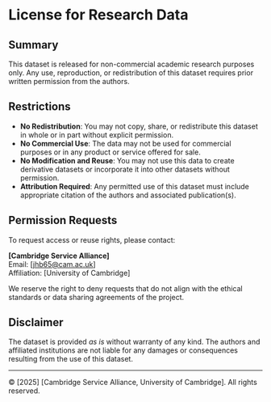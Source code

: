 # License for Research Data

## Summary

This dataset is released for non-commercial academic research purposes only. Any use, reproduction, or redistribution of this dataset requires prior written permission from the authors.

## Restrictions

- **No Redistribution**: You may not copy, share, or redistribute this dataset in whole or in part without explicit permission.
- **No Commercial Use**: The data may not be used for commercial purposes or in any product or service offered for sale.
- **No Modification and Reuse**: You may not use this data to create derivative datasets or incorporate it into other datasets without permission.
- **Attribution Required**: Any permitted use of this dataset must include appropriate citation of the authors and associated publication(s).

## Permission Requests

To request access or reuse rights, please contact:

**[Cambridge Service Alliance]**  
Email: [jhb65@cam.ac.uk]  
Affiliation: [University of Cambridge]

We reserve the right to deny requests that do not align with the ethical standards or data sharing agreements of the project.

## Disclaimer

The dataset is provided *as is* without warranty of any kind. The authors and affiliated institutions are not liable for any damages or consequences resulting from the use of this dataset.

---

© [2025] [Cambridge Service Alliance, University of Cambridge]. All rights reserved.
